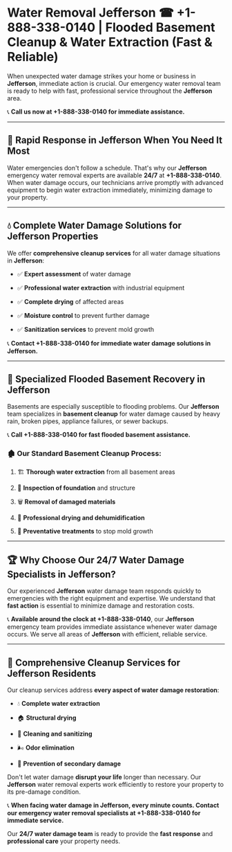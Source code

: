 # Water Removal Jefferson ☎ +1-888-338-0140 | Flooded Basement Cleanup & Water Extraction (Fast & Reliable)

When unexpected water damage strikes your home or business in **Jefferson**, immediate action is crucial. Our emergency water removal team is ready to help with fast, professional service throughout the **Jefferson** area. 

📞 **Call us now at +1-888-338-0140 for immediate assistance.**
---
## 🚀 Rapid Response in Jefferson When You Need It Most
Water emergencies don't follow a schedule. That's why our **Jefferson** emergency water removal experts are available **24/7** at **+1-888-338-0140**. When water damage occurs, our technicians arrive promptly with advanced equipment to begin water extraction immediately, minimizing damage to your property.
---
## 💧 Complete Water Damage Solutions for Jefferson Properties
We offer **comprehensive cleanup services** for all water damage situations in **Jefferson**:
- ✅ **Expert assessment** of water damage  
- ✅ **Professional water extraction** with industrial equipment  
- ✅ **Complete drying** of affected areas  
- ✅ **Moisture control** to prevent further damage  
- ✅ **Sanitization services** to prevent mold growth  
📞 **Contact +1-888-338-0140 for immediate water damage solutions in Jefferson.**
---
## 🌊 Specialized Flooded Basement Recovery in Jefferson
Basements are especially susceptible to flooding problems. Our **Jefferson** team specializes in **basement cleanup** for water damage caused by heavy rain, broken pipes, appliance failures, or sewer backups. 
📞 **Call +1-888-338-0140 for fast flooded basement assistance.**
### 🏚️ Our Standard Basement Cleanup Process:
1. 🏗️ **Thorough water extraction** from all basement areas  
2. 🔎 **Inspection of foundation** and structure  
3. 🗑️ **Removal of damaged materials**  
4. 💨 **Professional drying and dehumidification**  
5. 🚫 **Preventative treatments** to stop mold growth  
---
## 🏆 Why Choose Our 24/7 Water Damage Specialists in Jefferson?
Our experienced **Jefferson** water damage team responds quickly to emergencies with the right equipment and expertise. We understand that **fast action** is essential to minimize damage and restoration costs.
📞 **Available around the clock at +1-888-338-0140**, our **Jefferson** emergency team provides immediate assistance whenever water damage occurs. We serve all areas of **Jefferson** with efficient, reliable service.
---
## 🧹 Comprehensive Cleanup Services for Jefferson Residents
Our cleanup services address **every aspect of water damage restoration**:
- 💧 **Complete water extraction**  
- 🏠 **Structural drying**  
- 🧼 **Cleaning and sanitizing**  
- 🌬️ **Odor elimination**  
- 🚫 **Prevention of secondary damage**  
Don't let water damage **disrupt your life** longer than necessary. Our **Jefferson** water removal experts work efficiently to restore your property to its pre-damage condition.
📞 **When facing water damage in Jefferson, every minute counts. Contact our emergency water removal specialists at +1-888-338-0140 for immediate service.**
Our **24/7 water damage team** is ready to provide the **fast response** and **professional care** your property needs.

